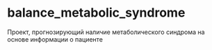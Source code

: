 # balance_metabolic_syndrome
Проект, прогнозирующий наличие метаболического синдрома на основе информации о пациенте
